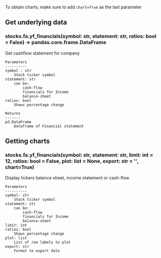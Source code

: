 To obtain charts, make sure to add `chart=True` as the last parameter

## Get underlying data 
### stocks.fa.yf_financials(symbol: str, statement: str, ratios: bool = False) -> pandas.core.frame.DataFrame

Get cashflow statement for company

    Parameters
    ----------
    symbol : str
        Stock ticker symbol
    statement: str
        can be:
            cash-flow
            financials for Income
            balance-sheet
    ratios: bool
        Shows percentage change

    Returns
    -------
    pd.DataFrame
        Dataframe of Financial statement

## Getting charts 
### stocks.fa.yf_financials(symbol: str, statement: str, limit: int = 12, ratios: bool = False, plot: list = None, export: str = '', chart=True)

Display tickers balance sheet, income statement or cash-flow

    Parameters
    ----------
    symbol: str
        Stock ticker symbol
    statement: str
        can be:
            cash-flow
            financials for Income
            balance-sheet
    limit: int
    ratios: bool
        Shows percentage change
    plot: list
        List of row labels to plot
    export: str
        Format to export data
